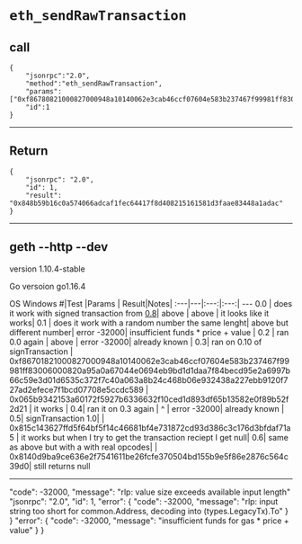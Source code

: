 # `eth_sendRawTransaction`

## call
```
{
	"jsonrpc":"2.0",
	"method":"eth_sendRawTransaction",
	"params":["0xf86780821000827000948a10140062e3cab46ccf07604e583b237467f99981ff83006000820a96a09e5bd3a616ab028a206f959921d6db4826be51c4c55b5f2a1b15aeb74aa6960ca078ad44dbd769c5f3493bf9b94005c5ec1366e59114bb19e5e5f697fa21c36921"],
	"id":1
}
```
---
## Return
```
{
    "jsonrpc": "2.0",
    "id": 1,
    "result": "0x848b59b16c0a574066adcaf1fec64417f8d408215161581d3faae83448a1adac"
}
```
---
## geth --http --dev
version 1.10.4-stable

Go versoion go1.16.4

OS Windows
#|Test |Params | Result|Notes|
:---|---|:---:|:---:| ---
0.0 | does it work with signed transaction from [0.8]()| above | above | it looks like it works|
0.1 | does it work with a random number the same lenght| above but different number| error -32000| insufficient funds * price + value |
0.2 | ran 0.0 again | above | error -32000| already known |
0.3| ran on 0.10 of signTransaction | 0xf86701821000827000948a10140062e3cab46ccf07604e583b237467f99981ff83006000820a95a0a67044e0694eb9bd1d1daa7f84becd95e2a6997b66c59e3d01d6535c372f7c40a063a8b24c468b06e932438a227ebb9120f727ad2efece7f1bcd07708e5ccdc589 | 0x065b9342153a60172f5927b6336632f10ced1d893df65b13582e0f89b52f2d21 | it works |
0.4| ran it on 0.3 again | ^ | error -32000| already known |
0.5| signTransaction 1.0|  | 0x815c143627ffd5f64bf5f14c46681bf4e731872cd93d386c3c176d3bfdaf71a5 | it works but when I try to get the transaction reciept I get null|
0.6| same as above but with a with real opcodes| | 0x8140d9ba9ce636e2f7541611be26fcfe370504bd155b9e5f86e2876c564c39d0| still returns null

---
 "code": -32000,
        "message": "rlp: value size exceeds available input length"
         "jsonrpc": "2.0",
    "id": 1,
    "error": {
        "code": -32000,
        "message": "rlp: input string too short for common.Address, decoding into (types.LegacyTx).To"
    }
}
"error": {
        "code": -32000,
        "message": "insufficient funds for gas * price + value"
    }
}

